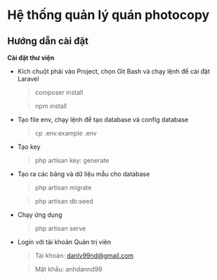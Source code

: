 # Hệ thống quản lý quán photocopy
## Hướng dẫn cài đặt
**Cài đặt thư viện**
* Kích chuột phải vào Project, chọn Git Bash và chạy lệnh để cài đặt Laravel 
	> composer install

    > npm install


* Tạo file env, chạy lệnh để tạo database và config database
    > cp .env.example .env

* Tạo key
    > php artisan key: generate

* Tạo ra các bảng và dữ liệu mẫu cho database
    > php artisan migrate

    > php artisan db:seed
    
* Chạy ứng dụng
    > php artisan serve
* Login với tài khoản Quản trị viên
    > Tài khoản: danlv99nd@gmail.com

    > Mật khẩu: anhdannd99


